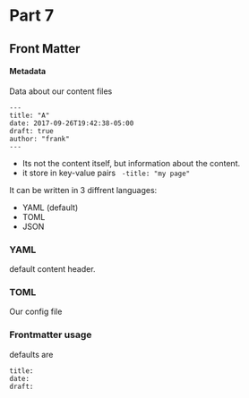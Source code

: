# Part 7
## Front Matter
#### Metadata
Data about our content files

```frontmatter
---
title: "A"
date: 2017-09-26T19:42:38-05:00
draft: true
author: "frank"
---
```

- Its not the content itself, but information about the content.
- it store in key-value pairs
` -title: "my page"`

It can be written in 3 diffrent languages:
- YAML (default)
- TOML
- JSON

### YAML
default content header.

### TOML
Our config file


### Frontmatter usage
defaults are 
```
title:
date:
draft:
```



